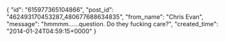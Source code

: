  {
   "id": "615977365104866",
   "post_id": "462493170453287_480677688634835",
   "from_name": "Chris Evan",
   "message": "hmmmm......question.  Do they fucking care?",
   "created_time": "2014-01-24T04:59:15+0000"
 }
